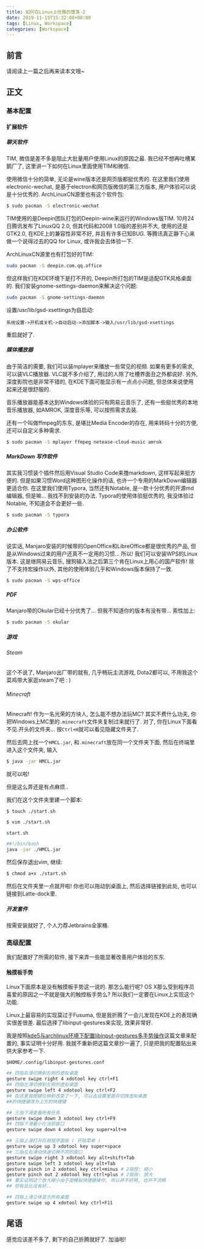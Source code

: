 ```yaml
---
title: 如何在Linux上优雅的堕落-2
date: 2019-11-15T15:32:08+08:00
tags: [Linux, Workspace]
categories: [Workspace]
---
```


## 前言

请阅读上一篇之后再来读本文哦~

## 正文

### 基本配置

#### 扩展软件

##### 聊天软件

TIM, 微信是差不多是阻止大批量用户使用Linux的原因之最. 我已经不想再吐槽某鹅厂了, 这里讲一下如何在Linux里面使用TIM和微信.

使用微信十分的简单, 无论是wine版本还是网页版都挺优秀的. 在这里我们使用electronic-wechat, 是基于electron和网页版微信的第三方版本, 用户体验可以说是十分优秀的. ArchLinuxCN源里也有这个软件包:

```bash
$ sudo pacman -S electronic-wechat
```

TIM使用的是Deepin团队打包的Deepin-wine来运行的Windows版TIM. 10月24日腾讯发布了LinuxQQ 2.0, 但其代码和2008 1.0版的差别并不大, 使用的还是GTK2.0, 在KDE上的兼容性非常不好, 并且有许多已知BUG. 等腾讯真正静下心来做一个说得过去的QQ for Linux, 或许我会去体验一下.

ArchLinuxCN源里也有打包好的TIM:

```bash
sudo pacman -S deepin.com.qq.office
```

但这样我们在KDE环境下是打不开的, Deepin所打包的TIM是适配GTK风格桌面的. 我们安装gnome-settings-daemon来解决这个问题:

```bash
sudo pacman -S gnome-settings-daemon
```

设置/usr/lib/gsd-xsettings为自启动:

```text
系统设置->开机或关机->自动启动->添加脚本->输入/usr/lib/gsd-xsettings
```

重启就好了.

##### 媒体播放器

由于简洁的需要, 我们可以装mplayer来播放一些常见的视频. 如果有更多的需求, 可以装VLC播放器. VLC就不多介绍了, 用过的人除了吐槽界面丑之外都说好. 另外, 深度影院也是非常不错的, 在KDE下面可能显示有一点点小问题, 但总体来说使用起来还是很舒服的.

音乐播放器能基本达到Windows体验的只有网易云音乐了, 还有一些挺优秀的本地音乐播放器, 如AMROK, 深度音乐等, 可以按照需求去装.

还有一个叫做ffmpeg的东东, 是堪比Media Encoder的存在, 用来转码十分的方便, 还可以自定义多种需求.

```bash
$ sudo pacman -S mplayer ffmpeg netease-cloud-music amrok
```

##### MarkDown 写作软件

其实我习惯装个插件然后用Visual Studio Code来撸markdown, 这样写起来挺方便的. 但是如果习惯Word这种图形化操作的话, 也许一个专用的MarkDown编辑器更适合你. 在这里我们使用Typora, 当然还有Notable, 是一款十分优秀的开源md编辑器, 但是嘛... 我找不到安装的办法. Typora的使用体验挺优秀的, 我没体验过Notable, 不知道会不会更好一些.

```bash
$ sudo pacman -S typora
```
##### 办公软件

说实话, Manjaro安装的时候带的OpenOffice和LibreOffice都是很优秀的产品, 但是从Windows过来的用户还真不一定用的习惯... 所以! 我们可以安装WPS的Linux版本. 这是继网易云音乐, 搜狗输入法之后第三个肯在Linux上用心的国产软件! 除了不支持宏操作以外, 其他的使用体验几乎和Windows版本保持了一致.

```bash
$ sudo pacman -S wps-office
```

##### PDF

Manjaro带的Okular已经十分优秀了... 但我不知道你的版本有没有带... 索性加上:

```bash
$ sudo pacman -S okular
```

##### 游戏

###### Steam

这个不说了, Manjaro出厂带的就有, 几乎畅玩主流游戏, Dota2都可以, 不用我这个菜鸡带大家逛steam了吧 : )

###### Minecraft

Minecraft! 作为一名光荣的方块人, 怎么能不想办法玩MC? 其实不费什么功夫, 你把Windows上MC里的`.minecraft`文件夹复制过来就行了. 对了, 你在Linux下面看不见.开头的文件夹... 按`Ctrl+H`就可以看见隐藏文件夹了.

然后去网上找一个`HMCL.jar`, 和`.minecraft`放在同一个文件夹下面, 然后在终端里进入这个文件夹, 输入

```bash
$ java -jar HMCL.jar
```

就可以啦!

但是这么弄还是有点麻烦..

我们在这个文件夹里建一个脚本:

```bash
$ touch ./start.sh

$ vim ./start.sh
```

`start.sh`

```bash
##!/bin/bash
java -jar ./HMCL.jar
```

然后保存退出vim, 继续:

```bash
$ chmod a+x ./start.sh
```

然后在文件夹里一点就开啦! 你也可以拖动到桌面上, 然后选择链接到此处, 也可以链接到Latte-dock里.

##### 开发套件

按需安装就好了, 个人力荐Jetbrains全家桶.

### 高级配置

我们配置好了所需的软件, 接下来弄一些能显著改善用户体验的东东.

#### 触摸板手势

Linux下面原本是没有触摸板手势这一说的. 那怎么能行呢? OS X那么受到程序员喜爱的原因之一不就是强大的触控板手势么? 所以我们一定要在Linux上实现这个功能.

Linux上最容易的实现莫过于Fusuma, 但是我折腾了一会儿发现在KDE上的表现确实很差很差. 最后选择了libinput-gestures来实现, 效果非常好.

我是按照[kde5与archlinux环境下配置libinput-gestures多手势操作](https://segmentfault.com/a/1190000011327776)这篇文章来配置的, 事实证明十分好用. 我就不重新把这篇文章抄一遍了, 只是把我的配置贴出来供大家参考一下.

`$HOME/.config/libinput-gestures.conf`

```bash
## 四指右滑切换到右侧的虚拟桌面
gesture swipe right 4 xdotool key ctrl+F1
## 四指左滑切换到左侧的虚拟桌面
gesture swipe left 4 xdotool key ctrl+F2
## 在这里我把键位映射改变了一下, 可以去设置里面将切换虚拟桌面
##的快捷键改为上方的快捷键

## 三指下滑查看所有任务
gesture swipe down 3 xdotool key ctrl+F9
## 四指下滑最小化当前窗口
gesture swipe down 4 xdotool key super+alt+m

## 三指上滑打开应用程序面板 ( 开始菜单 )
gesture swipe up 3 xdotool key super+space
## 三指左右滑动快速切换不同的窗口
gesture swipe right 3 xdotool key alt+shift+Tab
gesture swipe left 3 xdotool key alt+Tab
gesture pinch in 2 xdotool key ctrl+minus # 2指捏: 缩小
gesture pinch out 2 xdotool key ctrl+plus # 2指张: 放大
## 事实证明这个放大缩小由于是模拟快捷键操作, 所以并不好用, 也并不流畅
## 但有总比没有好..

## 四指上滑立体显示所有桌面
gesture swipe up 4 xdotool key ctrl+F11
```

## 尾语

感觉应该差不多了, 剩下的自己折腾就好了. 加油啦!

